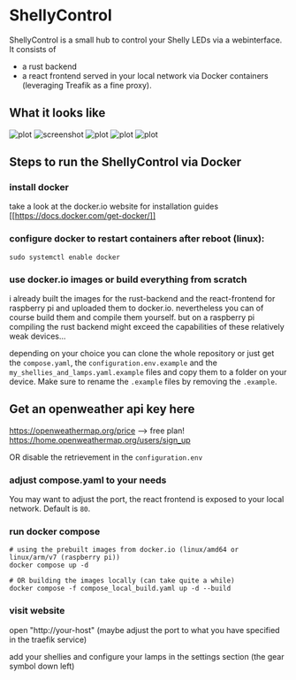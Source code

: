 # ShellyControl
ShellyControl is a small hub to control your Shelly LEDs via a webinterface. It consists of 
- a rust backend
- a react frontend
served in your local network via Docker containers (leveraging Treafik as a fine proxy).

## What it looks like
![plot](./readme_ressources/view_wide_screen.png)
![screenshot](./readme_ressources/view_wide_screen.png)
![plot](./readme_ressources/mobile_main_screen.png)
![plot](./readme_ressources/mobile_config_screen.png)
![plot](./readme_ressources/mobile_weather_screen.png)


## Steps to run the ShellyControl via Docker
### install docker
take a look at the docker.io website for installation guides [[https://docs.docker.com/get-docker/]]

### configure docker to restart containers after reboot (linux):
```
sudo systemctl enable docker
```

### use docker.io images or build everything from scratch
i already built the images for the rust-backend and the react-frontend for raspberry pi and uploaded them to docker.io.
nevertheless you can of course build them and compile them yourself. but on a raspberry pi compiling the rust backend might exceed the 
capabilities of these relatively weak devices...

depending on your choice you can clone the whole repository or just get the `compose.yaml`, the `configuration.env.example` and the 
`my_shellies_and_lamps.yaml.example` files and copy them to a folder on your device.
Make sure to rename the `.example` files by removing the `.example`.

## Get an openweather api key here
https://openweathermap.org/price  --> free plan!
https://home.openweathermap.org/users/sign_up

OR disable the retrievement in the `configuration.env`

### adjust compose.yaml to your needs
You may want to adjust the port, the react frontend is exposed to your local network. Default is `80`.


### run docker compose
```
# using the prebuilt images from docker.io (linux/amd64 or linux/arm/v7 (raspberry pi))
docker compose up -d 

# OR building the images locally (can take quite a while)
docker compose -f compose_local_build.yaml up -d --build 
```

### visit website
open "http://your-host" 
(maybe adjust the port to what you have specified in the traefik service)

add your shellies and configure your lamps in the settings section (the gear symbol down left)
